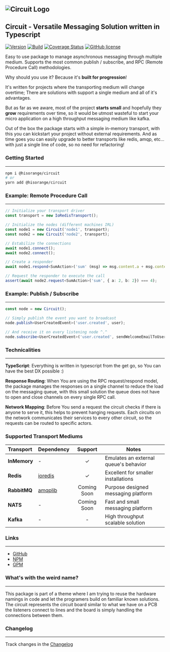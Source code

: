 ## ![Circuit Logo](https://user-images.githubusercontent.com/3441017/126361006-5272a10e-d123-404d-90ea-60a832258eec.png)

## Circuit - Versatile Messaging Solution written in Typescript

[![Version](https://badge.fury.io/gh/hisorange%2Fcircuit.svg)](https://badge.fury.io/gh/hisorange%2Fcircuit)
[![Build](https://github.com/hisorange/circuit/actions/workflows/ci.yml/badge.svg?branch=main)](https://github.com/hisorange/circuit/actions/workflows/ci.yml)
[![Coverage Status](https://coveralls.io/repos/github/hisorange/circuit/badge.svg)](https://coveralls.io/github/hisorange/circuit)
[![GitHub license](https://img.shields.io/github/license/hisorange/circuit)](https://github.com/hisorange/circuit/blob/main/LICENSE)

Easy to use package to manage asynchronous messaging through multiple medium. Supports the most common publish / subscribe, and RPC (Remote Procedure Call) methodologies.

Why should you use it? Because it's **built for progression**!

It's written for projects where the transporting medium will change overtime; There are solutions with support a single medium and all of it's advantages.

But as far as we aware, most of the project **starts small** and hopefully they **grow** requirements over time, so it would be utmost wasteful to start your micro application on a high throughput
messaging medium like kafka.

Out of the box the package starts with a simple in-memory transport, with this you can kickstart your project without external requirements.
And as time goes you can easily upgrade to better transports like redis, amqp, etc... with just a single line of code, so no need for refactoring!

### Getting Started

---

```sh
npm i @hisorange/circuit
# or
yarn add @hisorange/circuit
```

### Example: Remote Procedure Call

---

```ts
// Initialize your transport driver
const transport = new IoRedisTransport();

// Initialize the nodes (different machines IRL)
const node1 = new Circuit('node1', transport);
const node2 = new Circuit('node2', transport);

// Estabilize the connections
await node1.connect();
await node2.connect();

// Create a responder
await node1.respond<SumAction>('sum' (msg) => msg.content.a + msg.content.b);

// Request the responder to execute the call
assert(await node2.request<SumAction>('sum', { a: 2, b: 2}) === 4);
```

### Example: Publish / Subscribe

---

```ts
const node = new Circuit();

// Simply publish the event you want to broadcast
node.publish<UserCreatedEvent>('user.created', user);

// And receive it on every listening node ^.^
node.subscribe<UserCreatedEvent>('user.created', sendWelcomeEmailToUser);
```

### Technicalities

---

**TypeScript**: Everything is written in typescript from the get go, so You can have the best DX possible :)

**Response Routing**: When You are using the RPC request/respond model, the package manages the responses on a single channel to reduce the load on the messaging queue, with this small solution the queue does not have to open and close channels on every single RPC call.

**Network Mapping**: Before You send a request the circuit checks if there is anyone to serve it, this helps to prevent hanging requests. Each circuits on the network communicates their services to every other circuit, so the requests can be routed to specific actors.

### Supported Transport Mediums

| Transport    | Dependency                                       |   Support   | Notes                                 |
| :----------- | ------------------------------------------------ | :---------: | ------------------------------------- |
| **InMemory** | -                                                |      ✓      | Emulates an external queue's behavior |
| **Redis**    | [ioredis](https://www.npmjs.com/package/ioredis) |      ✓      | Excellent for smaller installations   |
| **RabbitMQ** | [amqplib](https://www.npmjs.com/package/ioredis) | Coming Soon | Purpose designed messaging platform   |
| **NATS**     | -                                                | Coming Soon | Fast and small messaging platform     |
| **Kafka**    | -                                                |      -      | High throughput scalable solution     |

### Links

---

- [GitHub](https://github.com/hisorange/circuit)
- [NPM](https://www.npmjs.com/package/@hisorange/circuit)
- [GPM](https://github.com/hisorange/circuit/packages/907960)

### What's with the weird name?

---

This package is part of a theme where I am trying to reuse the hardware namings in code and let the programers build on familiar known solutions. The circuit represents the circuit board similar to what we have on a PCB the listeners connect to lines and the board is simply handling the connections between them.

### Changelog

---

Track changes in the [Changelog](./changelog.md)
